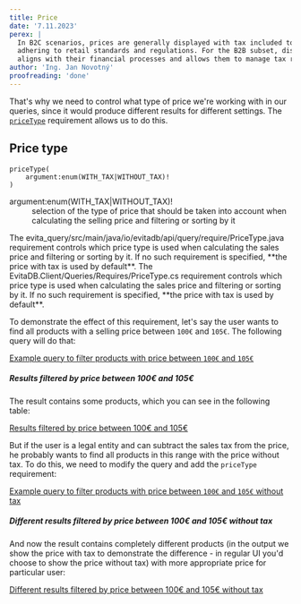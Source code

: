 ```yaml
---
title: Price
date: '7.11.2023'
perex: |
  In B2C scenarios, prices are generally displayed with tax included to give consumers the total purchase cost upfront, 
  adhering to retail standards and regulations. For the B2B subset, displaying prices without tax is critical as it 
  aligns with their financial processes and allows them to manage tax reclaim separately.
author: 'Ing. Jan Novotný'
proofreading: 'done'
---
```


That's why we need to control what type of price we're working with in our queries, since it would produce different 
results for different settings. The [`priceType`](../requirements/price.md#price-type) requirement allows us to do this.

## Price type

```evitaql-syntax
priceType(
    argument:enum(WITH_TAX|WITHOUT_TAX)!
)
```

<dl>
    <dt>argument:enum(WITH_TAX|WITHOUT_TAX)!</dt>
    <dd>
        selection of the type of price that should be taken into account when calculating the selling price and 
        filtering or sorting by it
    </dd>
</dl>

<LanguageSpecific to="java,evitaql,rest,graphql">
The <SourceClass>evita_query/src/main/java/io/evitadb/api/query/require/PriceType.java</SourceClass> requirement 
controls which price type is used when calculating the sales price and filtering or sorting by it. If no such 
requirement is specified, **the price with tax is used by default**.
</LanguageSpecific>
<LanguageSpecific to="csharp">
The <SourceClass>EvitaDB.Client/Queries/Requires/PriceType.cs</SourceClass> requirement 
controls which price type is used when calculating the sales price and filtering or sorting by it. If no such 
requirement is specified, **the price with tax is used by default**.
</LanguageSpecific>


To demonstrate the effect of this requirement, let's say the user wants to find all products with a selling price 
between `100€` and `105€`. The following query will do that:

<SourceCodeTabs langSpecificTabOnly>

[Example query to filter products with price between `100€` and `105€`](/documentation/user/en/query/requirements/examples/price/price-type.evitaql)

</SourceCodeTabs>

<Note type="info">

<NoteTitle toggles="true">

##### Results filtered by price between 100€ and 105€

</NoteTitle>

The result contains some products, which you can see in the following table:

<MDInclude sourceVariable="extraResults.FacetSummary">[Results filtered by price between 100€ and 105€](/documentation/user/en/query/requirements/examples/price/price-type.evitaql.md)</MDInclude>

</Note>

But if the user is a legal entity and can subtract the sales tax from the price, he probably wants to find all products
in this range with the price without tax. To do this, we need to modify the query and add the `priceType` requirement:

<SourceCodeTabs langSpecificTabOnly>

[Example query to filter products with price between `100€` and `105€` without tax](/documentation/user/en/query/requirements/examples/price/price-type-without-tax.evitaql)

</SourceCodeTabs>

<Note type="info">

<NoteTitle toggles="true">

##### Different results filtered by price between 100€ and 105€ without tax

</NoteTitle>

And now the result contains completely different products (in the output we show the price with tax to demonstrate the 
difference - in regular UI you'd choose to show the price without tax) with more appropriate price for particular user:

<MDInclude sourceVariable="extraResults.FacetSummary">[Different results filtered by price between 100€ and 105€ without tax](/documentation/user/en/query/requirements/examples/price/price-type-without-tax.evitaql.md)</MDInclude>

</Note>
